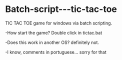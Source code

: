 # Batch-script---tic-tac-toe

TIC TAC TOE game for windows via batch scripting.

-How start the game?
Double click in tictac.bat


-Does this work in another OS?
definitely not.

-I know, comments in portuguese... sorry for that

